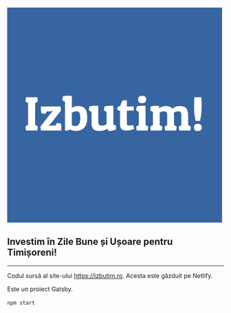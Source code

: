 ![Izbutim!](src/images/logo.png)

## Investim în Zile Bune și Ușoare pentru Timișoreni!

<hr>

Codul sursă al site-ului https://izbutim.ro.
Acesta este găzduit pe Netlify.

Este un proiect Gatsby.

`npm start`

